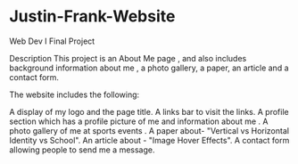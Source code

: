 # Justin-Frank-Website
Web Dev I Final Project

Description This project is an About Me page , and also includes background information about me , a photo gallery, a paper, an article and a contact form.

The website includes the following:

A display of my logo and the page title. A links bar to visit the links. A profile section which has a profile picture of me and information about me . A photo gallery of me at sports events . A paper about- "Vertical vs Horizontal Identity vs School". An article about - "Image Hover Effects". A contact form allowing people to send me a message.
